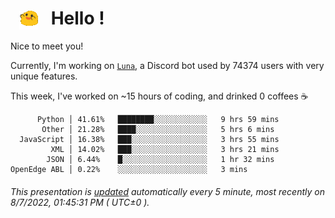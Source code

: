 <h1>   <img src="./spoinky.gif" style="vertical-align:middle;" width="30px">   Hello ! </h1>

Nice to meet you!

Currently, I'm working on <a href='https://github.com/Asgarrrr/Luna'>`Luna`</a>, a Discord bot used by 74374 users with very unique features.

This week, I've worked on ~15 hours of coding, and drinked 0 coffees ☕

```
      Python │ 41.61%   ████████░░░░░░░░░░░░   9 hrs 59 mins
       Other │ 21.28%   ████░░░░░░░░░░░░░░░░   5 hrs 6 mins
  JavaScript │ 16.38%   ███░░░░░░░░░░░░░░░░░   3 hrs 55 mins
         XML │ 14.02%   ███░░░░░░░░░░░░░░░░░   3 hrs 21 mins
        JSON │ 6.44%    █░░░░░░░░░░░░░░░░░░░   1 hr 32 mins
OpenEdge ABL │ 0.22%    ░░░░░░░░░░░░░░░░░░░░   3 mins
```

###### This presentation is [updated](https://github.com/Asgarrrr) automatically every 5 minute, most recently on 8/7/2022, 01:45:31 PM ( UTC±0 ).
